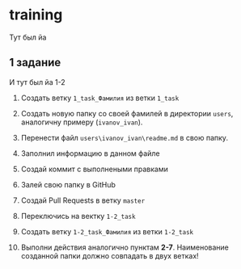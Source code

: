 # training
Тут был йа
## 1 задание
И тут был йа 1-2

1. Создать ветку `1_task_Фамилия`  из ветки `1_task` 
2. Создать новую папку со своей фамилей в директории `users`, аналогичну примеру (`ivanov_ivan`).
3. Перенести файл `users\ivanov_ivan\readme.md` в свою папку.
4. Заполнил информацию в данном файле
5. Создай коммит с выполнеными правками
6. Залей свою папку в GitHub
7. Создай Pull Requests в ветку `master`

8. Переключись на вектку `1-2_task`
9. Создать ветку `1-2_task_Фамилия`  из ветки `1-2_task` 
10. Выполни действия аналогично пунктам **2-7**. Наименование созданной папки должно совпадать в двух ветках!


